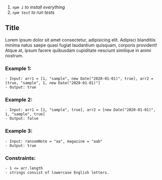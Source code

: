 1. _`npm i` to install everything_
2. _`npm test` to run tests_

## Title

<!-- replace description -->
Lorem ipsum dolor sit amet consectetur, adipisicing elit. Adipisci blanditiis minima natus saepe quasi fugiat laudantium quisquam, corporis provident! Atque at, ipsum facere quibusdam cupiditate nesciunt similique in animi nostrum.

<!-- replace examples with relevant ones (just copy/paste between the backticks) -->

### Example 1:

```
- Input: arr1 = [1, "sample", new Date("2020-01-01)", true], arr2 = [true, "sample", 1, new Date("2020-01-01)"]
- Output: true
```

### Example 2:

```
- Input: arr1 = [1, "sample", true], arr2 = [new Date("2020-01-01)", 1, "sample", true]
- Output: false
```

### Example 3:

```
- Input: ransomNote = "aa", magazine = "aab"
- Output: true
```

<!-- replace constraints with relevant ones -->

### Constraints:

```
- 1 <= arr.length
- strings consist of lowercase English letters.
```
